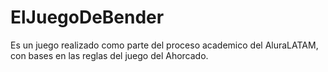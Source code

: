 # ElJuegoDeBender

Es un juego realizado como parte del proceso academico del AluraLATAM, con bases en las reglas del juego del Ahorcado.
